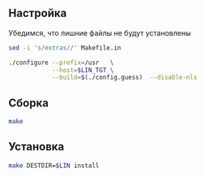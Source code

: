 <package-info :package="package" showsbu></package-info>

<script>
		new Vue({
		el: '#main',
		data: { package: {} },
		mounted: function () {
				this.getPackage('gawk');
		},
		methods: {
			getPackage: function(name) {
					getPackage(name)
					.then(response => this.package = response);
			},
		}
  })
</script>

## Настройка

Убедимся, что лишние файлы не будут установлены

```bash
sed -i 's/extras//' Makefile.in
```

```bash
./configure --prefix=/usr   \
            --host=$LIN_TGT \
            --build=$(./config.guess)  --disable-nls
```

## Сборка

```bash
make
```

## Установка

```bash
make DESTDIR=$LIN install
```
